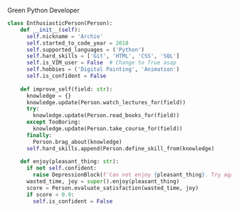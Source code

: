 Green Python Developer

```python
class EnthusiasticPerson(Person):
    def __init__(self):
      self.nickname = 'Archie'
      self.started_to_code_year = 2018
      self.supported_languages = ('Python')
      self.hard_skills = ['Git', 'HTML', 'CSS', 'SQL']
      self.is_VIM_user = False  # Change to True asap
      self.hobbies = ('Digital Painting', 'Animation')
      self.is_confident = False
      
    def improve_self(field: str):
      knowledge = {}
      knowledge.update(Person.watch_lectures_for(field))
      try:
        knowledge.update(Person.read_books_for(field))
      except TooBoring:
        knowledge.update(Person.take_course_for(field))
      finally:
        Person.brag_about(knowledge)
      self.hard_skills.append(Person.define_skill_from(knowledge)
    
    def enjoy(pleasant_thing: str):
      if not self.confident:
        raise DepressionBlock(f'Can not enjoy {pleasant_thing}. Try again later.')
      wasted_time, joy = super().enjoy(pleasant_thing)
      score = Person.evaluate_satisfaction(wasted_time, joy)
      if score < 0.9:
        self.is_confident = False
    
```
<!---
Archirk/Archirk is a ✨ special ✨ repository because its `README.md` (this file) appears on your GitHub profile.
You can click the Preview link to take a look at your changes.
--->
